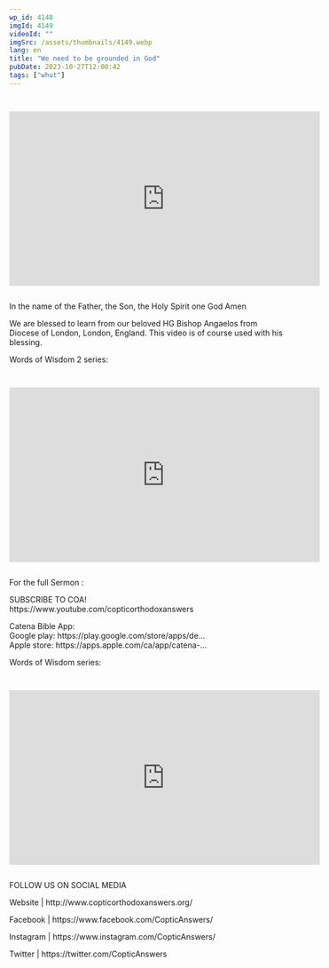 ```yaml
---
wp_id: 4148
imgId: 4149
videoId: ""
imgSrc: /assets/thumbnails/4149.webp
lang: en
title: "We need to be grounded in God"
pubDate: 2023-10-27T12:00:42
tags: ["whut"]
---
```


<p><code></p>
<div class="video-container">
<iframe loading="lazy" width="560" height="315" src="https://www.youtube.com/embed/x4f4AE5XSp0?si=0K-CvRBpEFOmANxC" title="YouTube video player" frameborder="0" allow="accelerometer; autoplay; clipboard-write; encrypted-media; gyroscope; picture-in-picture; web-share" allowfullscreen></iframe>
</div>
<p></code></p>
<p>In the name of the Father, the Son, the Holy Spirit one God Amen</p>
<p>We are blessed to learn from our beloved HG Bishop Angaelos from Diocese of London, London, England. This video is of course used with his blessing.</p>

<p>Words of Wisdom 2 series:<br />
<code></p>
<div class="video-container">
<iframe loading="lazy" width="560" height="315" src="https://www.youtube.com/embed/YrcJkpmGbec?si=lE3Uqu84wlSX3F55" title="YouTube video player" frameborder="0" allow="accelerometer; autoplay; clipboard-write; encrypted-media; gyroscope; picture-in-picture; web-share" allowfullscreen></iframe>
</div>
<p></code></p>
<p>For the full Sermon :</p>
<p>SUBSCRIBE TO COA!<br />
https://www.youtube.com/copticorthodoxanswers</p>
<p>Catena Bible App:<br />
Google play: https://play.google.com/store/apps/de&#8230;​<br />
Apple store: https://apps.apple.com/ca/app/catena-​&#8230;</p>
<p>Words of Wisdom series:<br />
<code></p>
<div class="video-container">
<iframe loading="lazy" width="560" height="315" src="https://www.youtube.com/embed/videoseries?si=wZCLKiLTeiWOwZ-I&amp;list=PLA20bNyz8F1BupGCKl0YyWSlEDBzPv2HF" title="YouTube video player" frameborder="0" allow="accelerometer; autoplay; clipboard-write; encrypted-media; gyroscope; picture-in-picture; web-share" allowfullscreen></iframe>
</div>
<p></code></p>
<p>FOLLOW US ON SOCIAL MEDIA</p>
<p>Website | http://www.copticorthodoxanswers.org/</p>
<p>Facebook | https://www.facebook.com/CopticAnswers/</p>
<p>Instagram | https://www.instagram.com/CopticAnswers/</p>
<p>Twitter | https://twitter.com/CopticAnswers</p>
